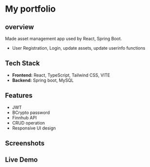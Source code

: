 # My portfolio

## overview
Made asset management app used by React, Spring Boot.
- User Registration, Login, update assets, update userinfo functions

## Tech Stack
- **Frontend:** React, TypeScript, Tailwind CSS, VITE
- **Backend:** Spring boot, MySQL

## Features
- JWT
- BCrypto password
- Finnhub API
- CRUD operation
- Responsive UI design

## Screenshots

## Live Demo

